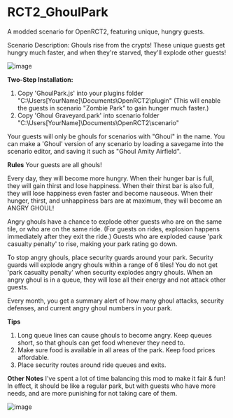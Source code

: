 # RCT2_GhoulPark
A modded scenario for OpenRCT2, featuring unique, hungry guests.

Scenario Description: Ghouls rise from the crypts! These unique guests get hungry much faster, and when they're starved, they'll explode other guests!

![image](https://user-images.githubusercontent.com/51807239/169670924-9e835151-251d-4ade-b208-fb17b378ded7.png)

**Two-Step Installation:**
1. Copy 'GhoulPark.js' into your plugins folder "C:\Users\[YourName]\Documents\OpenRCT2\plugin" 
(This will enable the guests in scenario "Zombie Park" to gain hunger much faster.)
2. Copy 'Ghoul Graveyard.park' into scenario folder "C:\Users\[YourName]\Documents\OpenRCT2\scenario"

Your guests will only be ghouls for scenarios with "Ghoul" in the name. You can make a 'Ghoul' version of any scenario by loading a savegame into the scenario editor, and saving it such as "Ghoul Amity Airfield".



**Rules**
Your guests are all ghouls!

Every day, they will become more hungry. When their hunger bar is full, they will gain thirst and lose happiness. When their thirst bar is also full, they will lose happiness even faster and become nauseous. When their hunger, thirst, and unhappiness bars are at maximum, they will become an ANGRY GHOUL!

Angry ghouls have a chance to explode other guests who are on the same tile, or who are on the same ride. (For guests on rides, explosion happens immediately after they exit the ride.) Guests who are exploded cause 'park casualty penalty' to rise, making your park rating go down.

To stop angry ghouls, place security guards around your park. Security guards will explode angry ghouls within a range of 6 tiles! You do not get 'park casualty penalty' when security explodes angry ghouls. When an angry ghoul is in a queue, they will lose all their energy and not attack other guests.

Every month, you get a summary alert of how many ghoul attacks, security defenses, and current angry ghoul numbers in your park.

**Tips**
1. Long queue lines can cause ghouls to become angry. Keep queues short, so that ghouls can get food whenever they need to.
2. Make sure food is available in all areas of the park. Keep food prices affordable.
3. Place security routes around ride queues and exits.

**Other Notes**
I've spent a lot of time balancing this mod to make it fair & fun!
In effect, it should be like a regular park, but with guests who have more needs, and are more punishing for not taking care of them.

![image](https://user-images.githubusercontent.com/51807239/169191852-445a198c-f1a5-4b24-a479-59cbf5b84515.png)
